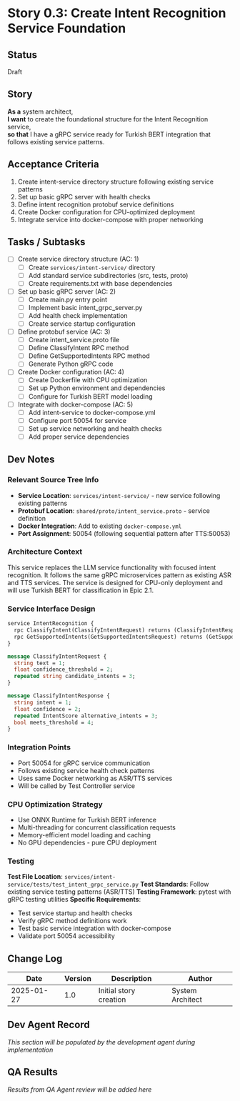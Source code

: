 # Story 0.3: Create Intent Recognition Service Foundation

## Status
Draft

## Story
**As a** system architect,  
**I want** to create the foundational structure for the Intent Recognition service,  
**so that** I have a gRPC service ready for Turkish BERT integration that follows existing service patterns.

## Acceptance Criteria
1. Create intent-service directory structure following existing service patterns
2. Set up basic gRPC server with health checks
3. Define intent recognition protobuf service definitions
4. Create Docker configuration for CPU-optimized deployment
5. Integrate service into docker-compose with proper networking

## Tasks / Subtasks
- [ ] Create service directory structure (AC: 1)
  - [ ] Create `services/intent-service/` directory
  - [ ] Add standard service subdirectories (src, tests, proto)
  - [ ] Create requirements.txt with base dependencies
- [ ] Set up basic gRPC server (AC: 2)
  - [ ] Create main.py entry point
  - [ ] Implement basic intent_grpc_server.py
  - [ ] Add health check implementation
  - [ ] Create service startup configuration
- [ ] Define protobuf service (AC: 3)
  - [ ] Create intent_service.proto file
  - [ ] Define ClassifyIntent RPC method
  - [ ] Define GetSupportedIntents RPC method
  - [ ] Generate Python gRPC code
- [ ] Create Docker configuration (AC: 4)
  - [ ] Create Dockerfile with CPU optimization
  - [ ] Set up Python environment and dependencies
  - [ ] Configure for Turkish BERT model loading
- [ ] Integrate with docker-compose (AC: 5)
  - [ ] Add intent-service to docker-compose.yml
  - [ ] Configure port 50054 for service
  - [ ] Set up service networking and health checks
  - [ ] Add proper service dependencies

## Dev Notes

### Relevant Source Tree Info
- **Service Location**: `services/intent-service/` - new service following existing patterns
- **Protobuf Location**: `shared/proto/intent_service.proto` - service definition
- **Docker Integration**: Add to existing `docker-compose.yml`
- **Port Assignment**: 50054 (following sequential pattern after TTS:50053)

### Architecture Context
This service replaces the LLM service functionality with focused intent recognition. It follows the same gRPC microservices pattern as existing ASR and TTS services. The service is designed for CPU-only deployment and will use Turkish BERT for classification in Epic 2.1.

### Service Interface Design
```protobuf
service IntentRecognition {
  rpc ClassifyIntent(ClassifyIntentRequest) returns (ClassifyIntentResponse);
  rpc GetSupportedIntents(GetSupportedIntentsRequest) returns (GetSupportedIntentsResponse);
}

message ClassifyIntentRequest {
  string text = 1;
  float confidence_threshold = 2;
  repeated string candidate_intents = 3;
}

message ClassifyIntentResponse {
  string intent = 1;
  float confidence = 2;
  repeated IntentScore alternative_intents = 3;
  bool meets_threshold = 4;
}
```

### Integration Points
- Port 50054 for gRPC service communication
- Follows existing service health check patterns
- Uses same Docker networking as ASR/TTS services
- Will be called by Test Controller service

### CPU Optimization Strategy
- Use ONNX Runtime for Turkish BERT inference
- Multi-threading for concurrent classification requests
- Memory-efficient model loading and caching
- No GPU dependencies - pure CPU deployment

### Testing
**Test File Location**: `services/intent-service/tests/test_intent_grpc_service.py`
**Test Standards**: Follow existing service testing patterns (ASR/TTS)
**Testing Framework**: pytest with gRPC testing utilities
**Specific Requirements**:
- Test service startup and health checks
- Verify gRPC method definitions work
- Test basic service integration with docker-compose
- Validate port 50054 accessibility

## Change Log
| Date | Version | Description | Author |
|------|---------|-------------|---------|
| 2025-01-27 | 1.0 | Initial story creation | System Architect |

## Dev Agent Record
*This section will be populated by the development agent during implementation*

## QA Results
*Results from QA Agent review will be added here*